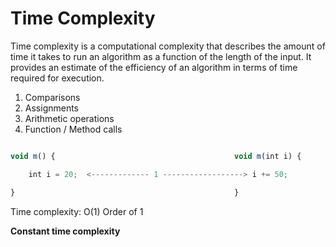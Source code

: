 # Time Complexity

Time complexity is a computational complexity that describes the amount of time it takes to run an algorithm as a function of the length of the input. It provides an estimate of the efficiency of an algorithm in terms of time required for execution.

 1. Comparisons
 2. Assignments
 3. Arithmetic operations
 4. Function / Method calls

```js

void m() {                                        void m(int i) {

    int i = 20;  <------------- 1 ------------------> i += 50;

}                                                 }

```

Time complexity: O(1)         Order of 1

  **Constant time complexity**

